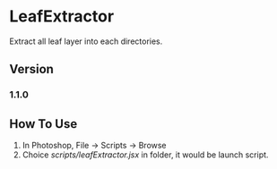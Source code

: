 # LeafExtractor

Extract all leaf layer into each directories.

## Version

### 1.1.0

## How To Use

1. In Photoshop, File -> Scripts -> Browse
2. Choice *scripts/leafExtractor.jsx* in folder, it would be launch script.